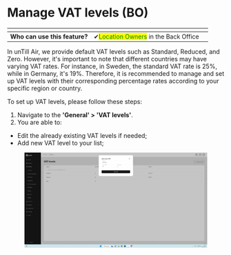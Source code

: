 # Manage VAT levels (BO)



<table data-card-size="large" data-view="cards"><thead><tr><th></th><th></th><th></th></tr></thead><tbody><tr><td><strong>Who can use this feature?</strong></td><td><span data-gb-custom-inline data-tag="emoji" data-code="2714">✔</span><mark style="color:green;">Location Owners</mark> in the Back Office</td><td></td></tr></tbody></table>

In unTill Air, we provide default VAT levels such as Standard, Reduced, and Zero. However, it's important to note that different countries may have varying VAT rates. For instance, in Sweden, the standard VAT rate is 25%, while in Germany, it's 19%. Therefore, it is recommended to manage and set up VAT levels with their corresponding percentage rates according to your specific region or country.

To set up VAT levels, please follow these steps:

1. Navigate to the **'General' > 'VAT levels'**.
2. You are able to:

* Edit the already existing VAT levels if needed;&#x20;
* Add new VAT level to your list;

<figure><img src="../../../.gitbook/assets/Captura de pantalla (2).png" alt=""><figcaption></figcaption></figure>

